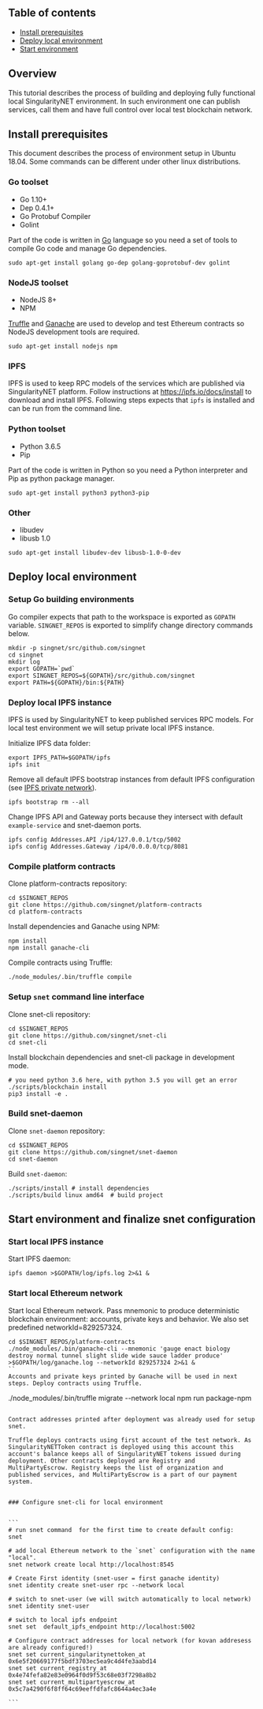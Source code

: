 ## Table of contents

- [Install prerequisites](#install-prerequisites)
- [Deploy local environment](#deploy-local-environment)
- [Start environment](#start-environment-and-finalize-snet-configuration)

## Overview

This tutorial describes the process of building and deploying fully functional local SingularityNET environment. In such environment one can publish services, call them and have full control over local test blockchain network.

## Install prerequisites

This document describes the process of environment setup in Ubuntu 18.04. Some commands can be different under other linux distributions.

### Go toolset

- Go 1.10+
- Dep 0.4.1+
- Go Protobuf Compiler
- Golint

Part of the code is written in [Go](https://golang.org) language so you need a set of tools to compile Go code and manage Go dependencies.

```
sudo apt-get install golang go-dep golang-goprotobuf-dev golint
```

### NodeJS toolset

- NodeJS 8+ 
- NPM

[Truffle](https://truffleframework.com/truffle) and [Ganache](https://truffleframework.com/ganache) are used to develop and test Ethereum contracts so NodeJS development tools are required.

```
sudo apt-get install nodejs npm
```

### IPFS

IPFS is used to keep RPC models of the services which are published via SingularityNET platform. Follow instructions at https://ipfs.io/docs/install to download and install IPFS. Following steps expects that ```ipfs``` is installed and can be run from the command line.

### Python toolset

- Python 3.6.5
- Pip

Part of the code is written in Python so you need a Python interpreter and Pip as python package manager.

```
sudo apt-get install python3 python3-pip
```

### Other

- libudev
- libusb 1.0

```
sudo apt-get install libudev-dev libusb-1.0-0-dev
```

## Deploy local environment

### Setup Go building environments

Go compiler expects that path to the workspace is exported as ```GOPATH``` variable. ```SINGNET_REPOS``` is exported to simplify change directory commands below.

```
mkdir -p singnet/src/github.com/singnet
cd singnet
mkdir log
export GOPATH=`pwd`
export SINGNET_REPOS=${GOPATH}/src/github.com/singnet
export PATH=${GOPATH}/bin:${PATH}
```

### Deploy local IPFS instance

IPFS is used by SingularityNET to keep published services RPC models. For local test environment we will setup private local IPFS instance.

Initialize IPFS data folder:

```
export IPFS_PATH=$GOPATH/ipfs
ipfs init
```

Remove all default IPFS bootstrap instances from default IPFS configuration (see [IPFS private network](https://github.com/ipfs/go-ipfs/blob/master/docs/experimental-features.md#private-networks)).

```
ipfs bootstrap rm --all
```

Change IPFS API and Gateway ports because they intersect with default ```example-service``` and snet-daemon ports.

```
ipfs config Addresses.API /ip4/127.0.0.1/tcp/5002
ipfs config Addresses.Gateway /ip4/0.0.0.0/tcp/8081
```

### Compile platform contracts

Clone platform-contracts repository:

```
cd $SINGNET_REPOS
git clone https://github.com/singnet/platform-contracts
cd platform-contracts
```

Install dependencies and Ganache using NPM:

```
npm install
npm install ganache-cli
```

Compile contracts using Truffle:

```
./node_modules/.bin/truffle compile
```

### Setup ```snet``` command line interface

Clone snet-cli repository:

```
cd $SINGNET_REPOS
git clone https://github.com/singnet/snet-cli
cd snet-cli
```

Install blockchain dependencies and snet-cli package in development mode.

```
# you need python 3.6 here, with python 3.5 you will get an error
./scripts/blockchain install
pip3 install -e .
```

### Build snet-daemon

Clone ```snet-daemon``` repository:

```
cd $SINGNET_REPOS
git clone https://github.com/singnet/snet-daemon
cd snet-daemon
```

Build ```snet-daemon```:

```
./scripts/install # install dependencies
./scripts/build linux amd64  # build project
```

## Start environment and finalize snet configuration

### Start local IPFS instance

Start IPFS daemon:

```
ipfs daemon >$GOPATH/log/ipfs.log 2>&1 &
```

### Start local Ethereum network

Start local Ethereum network. Pass mnemonic to produce deterministic blockchain environment: accounts, private keys and behavior.
We also set predefined networkId=829257324. 

```
cd $SINGNET_REPOS/platform-contracts
./node_modules/.bin/ganache-cli --mnemonic 'gauge enact biology destroy normal tunnel slight slide wide sauce ladder produce' >$GOPATH/log/ganache.log --networkId 829257324 2>&1 &
``
Accounts and private keys printed by Ganache will be used in next steps. Deploy contracts using Truffle.

```
./node_modules/.bin/truffle migrate --network local
npm run package-npm
````

Contract addresses printed after deployment was already used for setup snet. 

Truffle deploys contracts using first account of the test network. As SingularityNETToken contract is deployed using this account this account's balance keeps all of SingularityNET tokens issued during deployment. Other contracts deployed are Registry and MultiPartyEscrow. Registry keeps the list of organization and published services, and MultiPartyEscrow is a part of our payment system.


### Configure snet-cli for local environment


```
# run snet command  for the first time to create default config:
snet

# add local Ethereum network to the `snet` configuration with the name "local".
snet network create local http://localhost:8545

# Create First identity (snet-user = first ganache identity)
snet identity create snet-user rpc --network local

# switch to snet-user (we will switch automatically to local network)
snet identity snet-user

# switch to local ipfs endpoint
snet set  default_ipfs_endpoint http://localhost:5002

# Configure contract addresses for local network (for kovan addresess are already configured!)
snet set current_singularitynettoken_at 0x6e5f20669177f5bdf3703ec5ea9c4d4fe3aabd14
snet set current_registry_at            0x4e74fefa82e83e0964f0d9f53c68e03f7298a8b2
snet set current_multipartyescrow_at    0x5c7a4290f6f8ff64c69eeffdfafc8644a4ec3a4e

```

